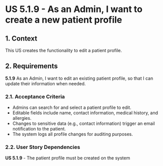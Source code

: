 # US 5.1.9 - As an Admin, I want to create a new patient profile

## 1. Context

This US creates the functionality to edit a patient profile.

## 2. Requirements

**5.1.9** As an Admin, I want to edit an existing patient profile, so that I can update their information when needed.

### 2.1. Acceptance Criteria

- Admins can search for and select a patient profile to edit.
- Editable fields include name, contact information, medical history, and allergies.
- Changes to sensitive data (e.g., contact information) trigger an email notification to the patient.
- The system logs all profile changes for auditing purposes.

### 2.2. User Story Dependencies

**US 5.1.9** - The patient profile must be created on the system